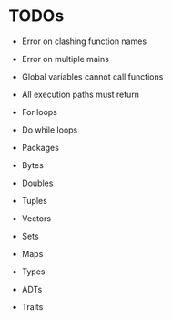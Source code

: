 # TODOs

- Error on clashing function names
- Error on multiple mains
- Global variables cannot call functions
- All execution paths must return

- For loops
- Do while loops

- Packages

- Bytes
- Doubles
- Tuples
- Vectors
- Sets
- Maps

- Types

- ADTs
- Traits
